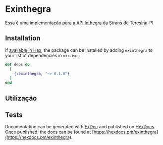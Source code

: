 # Exinthegra

Essa é uma implementação para a [API Inthegra](https://inthegra.strans.teresina.pi.gov.br/) da Strans de Teresina-PI.

## Installation

If [available in Hex](https://hex.pm/docs/publish), the package can be installed
by adding `exinthegra` to your list of dependencies in `mix.exs`:

```elixir
def deps do
  [
    {:exinthegra, "~> 0.1.0"}
  ]
end
```

## Utilização


## Tests

Documentation can be generated with [ExDoc](https://github.com/elixir-lang/ex_doc)
and published on [HexDocs](https://hexdocs.pm). Once published, the docs can
be found at [https://hexdocs.pm/exinthegra](https://hexdocs.pm/exinthegra).

